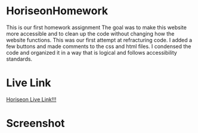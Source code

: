 # HoriseonHomework
This is our first homework assignment
The goal was to make this website more accessible and to clean up the code without changing how the website functions. 
This was our first attempt at refracturing code. I added a few buttons and made comments to the css and html files.
I condensed the code and organized it in a way that is logical and follows accessibility standards.  

# Live Link

[Horiseon Live Link!!!](https://goantoniouw.github.io/HoriseonHomework/)

# Screenshot




 
